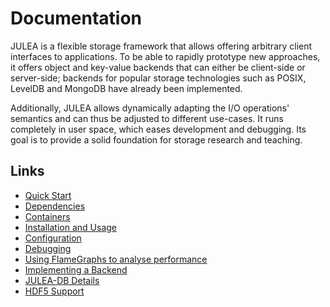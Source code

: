# Documentation

JULEA is a flexible storage framework that allows offering arbitrary client interfaces to applications.
To be able to rapidly prototype new approaches, it offers object and key-value backends that can either be client-side or server-side;
backends for popular storage technologies such as POSIX, LevelDB and MongoDB have already been implemented.

Additionally, JULEA allows dynamically adapting the I/O operations' semantics and can thus be adjusted to different use-cases.
It runs completely in user space, which eases development and debugging.
Its goal is to provide a solid foundation for storage research and teaching.

## Links

* [Quick Start](../README.md)
* [Dependencies](dependencies.md)
* [Containers](containers.md)
* [Installation and Usage](installation-usage.md)
* [Configuration](configuration.md)
* [Debugging](debugging.md)
* [Using FlameGraphs to analyse performance](flamegraphs.md)
* [Implementing a Backend](implementing-backend.md)
* [JULEA-DB Details](db-code.md)
* [HDF5 Support](hdf5.md)
